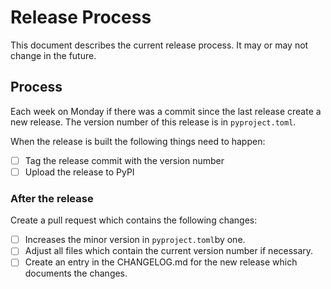 # Release Process

This document describes the current release process. It may or may not change in the future.

## Process

Each week on Monday if there was a commit since the last release create a new release. The version number of this release is in `pyproject.toml`.

When the release is built the following things need to happen:

- [ ] Tag the release commit with the version number
- [ ] Upload the release to PyPI

### After the release

Create a pull request which contains the following changes:

- [ ] Increases the minor version in `pyproject.toml`by one.
- [ ] Adjust all files which contain the current version number if necessary.
- [ ] Create an entry in the CHANGELOG.md for the new release which documents the changes.
